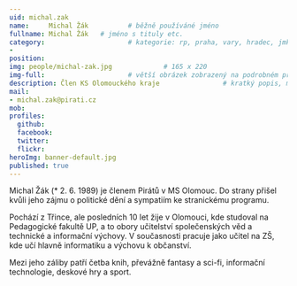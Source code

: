 ```yaml
---
uid: michal.zak
name:     Michal Žák          # běžně používáné jméno
fullname: Michal Žák   # jméno s tituly etc.
category:                     # kategorie: rp, praha, vary, hradec, jmk, senat
- 
position:
img: people/michal-zak.jpg             # 165 x 220
img-full:                     # větší obrázek zobrazený na podrobném profilu
description: Člen KS Olomouckého kraje                # kratký popis, max 160 znaků
mail:
- michal.zak@pirati.cz
mob:         
profiles:
  github:
  facebook:       
  twitter:        
  flickr:       
heroImg: banner-default.jpg
published: true
---
```

Michal Žák (* 2. 6. 1989) je členem Pirátů v MS Olomouc. Do strany přišel kvůli jeho zájmu o politické dění a sympatiím ke stranickému programu. 

Pochází z Třince, ale posledních 10 let žije v Olomouci, kde studoval na Pedagogické fakultě UP, a to obory učitelství společenských věd a technické a informační výchovy. V současnosti pracuje jako učitel na ZŠ, kde učí hlavně informatiku a výchovu k občanství.

Mezi jeho záliby patří četba knih, převážně fantasy a sci-fi, informační technologie, deskové hry a sport.